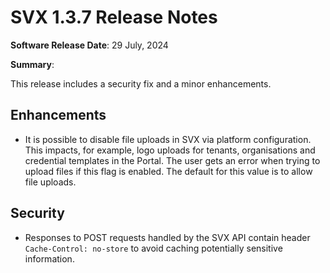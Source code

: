# SVX 1.3.7 Release Notes

**Software Release Date**: 29 July, 2024

**Summary**:

This release includes a security fix and a minor enhancements.

## Enhancements

- It is possible to disable file uploads in SVX via platform configuration. This impacts, for example, logo uploads for tenants, organisations and credential templates in the Portal. The user gets an error when trying to upload files if this flag is enabled. The default for this value is to allow file uploads.

## Security

- Responses to POST requests handled by the SVX API contain header `Cache-Control: no-store` to avoid caching potentially sensitive information.